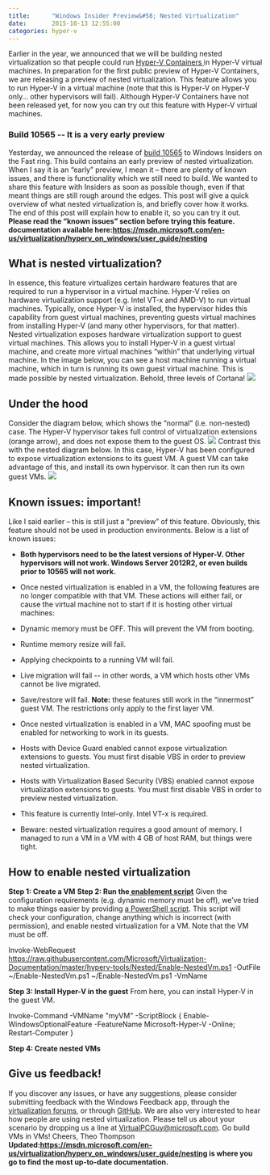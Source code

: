 ```yaml
---
title:      "Windows Insider Preview&#58; Nested Virtualization"
date:       2015-10-13 12:55:00
categories: hyper-v
---
```

Earlier in the year, we announced that we will be building nested virtualization so that people could run [Hyper-V Containers ](/b/server-cloud/archive/2015/04/08/microsoft-announces-new-container-technologies-for-the-next-generation-cloud.aspx)in Hyper-V virtual machines. In preparation for the first public preview of Hyper-V Containers, we are releasing a preview of nested virtualization. This feature allows you to run Hyper-V in a virtual machine (note that this is Hyper-V on Hyper-V only… other hypervisors will fail). Although Hyper-V Containers have not been released yet, for now you can try out this feature with Hyper-V virtual machines. 

### Build 10565 -- It is a very early preview

Yesterday, we announced the release of [build 10565](http://blogs.windows.com/windowsexperience/2015/10/12/announcing-windows-10-insider-preview-build-10565/) to Windows Insiders on the Fast ring. This build contains an early preview of nested virtualization. When I say it is an “early” preview, I mean it – there are plenty of known issues, and there is functionality which we still need to build. We wanted to share this feature with Insiders as soon as possible though, even if that meant things are still rough around the edges. This post will give a quick overview of what nested virtualization is, and briefly cover how it works. The end of this post will explain how to enable it, so you can try it out. **Please read the “known issues” section before trying this feature.** **documentation available here:<https://msdn.microsoft.com/en-us/virtualization/hyperv_on_windows/user_guide/nesting>**

## What is nested virtualization?

In essence, this feature virtualizes certain hardware features that are required to run a hypervisor in a virtual machine. Hyper-V relies on hardware virtualization support (e.g. Intel VT-x and AMD-V) to run virtual machines. Typically, once Hyper-V is installed, the hypervisor hides this capability from guest virtual machines, preventing guests virtual machines from installing Hyper-V (and many other hypervisors, for that matter). Nested virtualization exposes hardware virtualization support to guest virtual machines. This allows you to install Hyper-V in a guest virtual machine, and create more virtual machines “within” that underlying virtual machine. In the image below, you can see a host machine running a virtual machine, which in turn is running its own guest virtual machine. This is made possible by nested virtualization. Behold, three levels of Cortana! [![ ](https://msdnshared.blob.core.windows.net/media/TNBlogsFS/prod.evol.blogs.technet.com/CommunityServer.Blogs.Components.WeblogFiles/00/00/00/50/45/nestedVM.png)](https://msdnshared.blob.core.windows.net/media/TNBlogsFS/prod.evol.blogs.technet.com/CommunityServer.Blogs.Components.WeblogFiles/00/00/00/50/45/nestedVM.png)

## Under the hood

Consider the diagram below, which shows the “normal” (i.e. non-nested) case. The Hyper-V hypervisor takes full control of virtualization extensions (orange arrow), and does not expose them to the guest OS. ![ ](https://msdnshared.blob.core.windows.net/media/TNBlogsFS/prod.evol.blogs.technet.com/CommunityServer.Blogs.Components.WeblogFiles/00/00/00/50/45/nestedDiagram.png) Contrast this with the nested diagram below. In this case, Hyper-V has been configured to expose virtualization extensions to its guest VM. A guest VM can take advantage of this, and install its own hypervisor. It can then run its own guest VMs. [![ ](https://msdnshared.blob.core.windows.net/media/TNBlogsFS/prod.evol.blogs.technet.com/CommunityServer.Blogs.Components.WeblogFiles/00/00/00/50/45/nestedDiagram2.png)](https://msdnshared.blob.core.windows.net/media/TNBlogsFS/prod.evol.blogs.technet.com/CommunityServer.Blogs.Components.WeblogFiles/00/00/00/50/45/nestedDiagram2.png)

## Known issues: important!

Like I said earlier – this is still just a “preview” of this feature. Obviously, this feature should not be used in production environments. Below is a list of known issues: 

  * **Both hypervisors need to be the latest versions of Hyper-V. Other hypervisors will not work. Windows Server 2012R2, or even builds prior to 10565 will not work.**
  * Once nested virtualization is enabled in a VM, the following features are no longer compatible with that VM. These actions will either fail, or cause the virtual machine not to start if it is hosting other virtual machines:


  * Dynamic memory must be OFF. This will prevent the VM from booting.
  * Runtime memory resize will fail.
  * Applying checkpoints to a running VM will fail.
  * Live migration will fail -- in other words, a VM which hosts other VMs cannot be live migrated.
  * Save/restore will fail. **Note:** these features still work in the “innermost” guest VM. The restrictions only apply to the first layer VM.


  * Once nested virtualization is enabled in a VM, MAC spoofing must be enabled for networking to work in its guests.
  * Hosts with Device Guard enabled cannot expose virtualization extensions to guests. You must first disable VBS in order to preview nested virtualization.
  * Hosts with Virtualization Based Security (VBS) enabled cannot expose virtualization extensions to guests. You must first disable VBS in order to preview nested virtualization.
  * This feature is currently Intel-only. Intel VT-x is required.
  * Beware: nested virtualization requires a good amount of memory. I managed to run a VM in a VM with 4 GB of host RAM, but things were tight.



## How to enable nested virtualization

**Step 1: Create a VM** **Step 2: Run the[ enablement script](https://github.com/Microsoft/Virtualization-Documentation/blob/master/hyperv-tools/Nested/Enable-NestedVm.ps1)** Given the configuration requirements (e.g. dynamic memory must be off), we’ve tried to make things easier by providing [a PowerShell script](https://github.com/Microsoft/Virtualization-Documentation/blob/master/hyperv-tools/Nested/Enable-NestedVm.ps1). This script will check your configuration, change anything which is incorrect (with permission), and enable nested virtualization for a VM. Note that the VM must be off. 

Invoke-WebRequest https://raw.githubusercontent.com/Microsoft/Virtualization-Documentation/master/hyperv-tools/Nested/Enable-NestedVm.ps1 -OutFile ~/Enable-NestedVm.ps1 ~/Enable-NestedVm.ps1 -VmName <VmName>

**Step 3: Install Hyper-V in the guest** From here, you can install Hyper-V in the guest VM. 

Invoke-Command -VMName "myVM" -ScriptBlock { Enable-WindowsOptionalFeature -FeatureName Microsoft-Hyper-V -Online; Restart-Computer }

**Step 4: Create nested VMs**

## Give us feedback!

If you discover any issues, or have any suggestions, please consider submitting feedback with the Windows Feedback app, through the [virtualization forums](https://social.technet.microsoft.com/Forums/windowsserver/En-us/home?forum=winserverhyperv), or through [GitHub](https://github.com/Microsoft/Virtualization-Documentation). We are also very interested to hear how people are using nested virtualization. Please tell us about your scenario by dropping us a line at [VirtualPCGuy@microsoft.com](mailto:VirtualPCGuy@microsoft.com). Go build VMs in VMs! Cheers, Theo Thompson **Updated:<https://msdn.microsoft.com/en-us/virtualization/hyperv_on_windows/user_guide/nesting> is where you go to find the most up-to-date documentation.**
